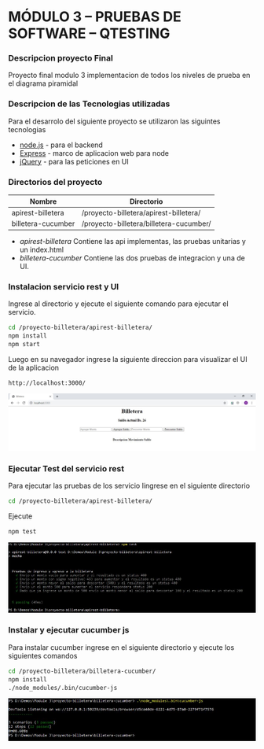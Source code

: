 # MÓDULO 3 – PRUEBAS DE SOFTWARE – QTESTING
### Descripcion proyecto Final
Proyecto final modulo 3 implementacion de todos los niveles de prueba en el diagrama piramidal


### Descripcion de las Tecnologias utilizadas

Para el desarrolo del siguiente proyecto se utilizaron las siguintes tecnologias

* [node.js] - para el backend
* [Express] - marco de aplicacion web para node
* [jQuery] - para las peticiones en UI

### Directorios del proyecto
| Nombre | Directorio |
| ------ | ------ |
| apirest-billetera | /proyecto-billetera/apirest-billetera/ |
| billetera-cucumber | /proyecto-billetera/billetera-cucumber/ |

* *apirest-billetera*
        Contiene las api implementas, las pruebas unitarias y un index.html 
* *billetera-cucumber*
        Contiene las dos pruebas de integracion y una de UI.

### Instalacion servicio rest y UI
Ingrese al directorio y ejecute el siguiente comando para ejecutar el servicio. 
```sh
cd /proyecto-billetera/apirest-billetera/
npm install
npm start
```
Luego en su navegador ingrese la siguiente direccion para visualizar el UI de la aplicacion
```sh
http://localhost:3000/
```
![ui](https://github.com/carlos03/proyecto-billetera/blob/master/anexos/ui-billetera.JPG)

### Ejecutar Test del servicio rest

Para ejecutar las pruebas de los servicio 
Iingrese en el siguiente directorio
```sh
cd /proyecto-billetera/apirest-billetera/
```
Ejecute
```sh
npm test
```
![unit-test](https://github.com/carlos03/proyecto-billetera/blob/master/anexos/prueba-unitaria.JPG)

### Instalar y ejecutar cucumber js

Para instalar cucumber ingrese en el siguiente directorio y ejecute los siguientes comandos
```sh
cd /proyecto-billetera/billetera-cucumber/
npm install
./node_modules/.bin/cucumber-js
```

![unit-test](https://github.com/carlos03/proyecto-billetera/blob/master/anexos/test-intregacion-cucumber-js.JPG)


[node.js]: <http://nodejs.org>
[jQuery]: <http://jquery.com>
[express]: <http://expressjs.com>